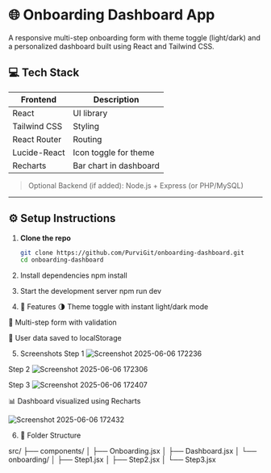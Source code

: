 # 🌐 Onboarding Dashboard App

A responsive multi-step onboarding form with theme toggle (light/dark) and a personalized dashboard built using React and Tailwind CSS.

## 💻 Tech Stack

| Frontend     | Description            |
| ------------ | ---------------------- |
| React        | UI library             |
| Tailwind CSS | Styling                |
| React Router | Routing                |
| Lucide-React | Icon toggle for theme  |
| Recharts     | Bar chart in dashboard |

> Optional Backend (if added): Node.js + Express (or PHP/MySQL)

---

## ⚙️ Setup Instructions

1. **Clone the repo**
   ```bash
   git clone https://github.com/PurviGit/onboarding-dashboard.git
   cd onboarding-dashboard
   ```
2. Install dependencies
   npm install

3. Start the development server
   npm run dev

4. 🙌 Features
   🌗 Theme toggle with instant light/dark mode

🔄 Multi-step form with validation

💾 User data saved to localStorage

5. Screenshots
  Step 1 
![Screenshot 2025-06-06 172236](https://github.com/user-attachments/assets/a23947ce-0afe-41d2-a67c-d05985b5f545)

  Step 2
 ![Screenshot 2025-06-06 172306](https://github.com/user-attachments/assets/b68015ae-5353-4663-99ee-86b2d78cd0e4)

  Step 3 
 ![Screenshot 2025-06-06 172407](https://github.com/user-attachments/assets/ade688df-e8fc-48b5-befa-6c26c1b7a166)

  📊 Dashboard visualized using Recharts

![Screenshot 2025-06-06 172432](https://github.com/user-attachments/assets/ae61adf9-11fb-4cfe-861b-7c145f130daa)

6. 📂 Folder Structure


src/
├── components/
│ ├── Onboarding.jsx
│ ├── Dashboard.jsx
│ └── onboarding/
│ ├── Step1.jsx
│ ├── Step2.jsx
│ └── Step3.jsx
